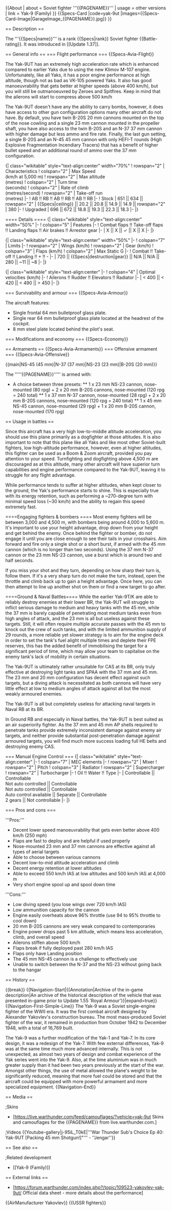 {{About
| about = Soviet fighter '''{{PAGENAME}}'''
| usage = other versions
| link = Yak-9 (Family)
}}
{{Specs-Card
|code=yak-9ut
|images={{Specs-Card-Image|GarageImage_{{PAGENAME}}.jpg}}
}}

== Description ==
<!-- ''In the description, the first part should be about the history of and the creation and combat usage of the aircraft, as well as its key features. In the second part, tell the reader about the aircraft in the game. Insert a screenshot of the vehicle, so that if the novice player does not remember the vehicle by name, he will immediately understand what kind of vehicle the article is talking about.'' -->
The '''{{Specs|name}}''' is a rank {{Specs|rank}} Soviet fighter {{Battle-rating}}. It was introduced in [[Update 1.37]].

== General info ==
=== Flight performance ===
{{Specs-Avia-Flight}}
<!-- ''Describe how the aircraft behaves in the air. Speed, manoeuvrability, acceleration and allowable loads - these are the most important characteristics of the vehicle.'' -->

The Yak-9UT has an extremely high acceleration rate which is enhanced compared to earlier Yaks due to using the new Klimov M-107 engine. Unfortunately, like all Yaks, it has a poor engine performance at high altitude, though not as bad as VK-105 powered Yaks. It also has good manoeuvrability that gets better at higher speeds (above 400 km/h), but you will still be outmanoeuvred by Zeroes and Spitfires. Keep in mind that the ailerons will start to compress above 500 km/h

The Yak-9UT doesn't have any the ability to carry bombs, however, it does have access to other gun configuration options many other aircraft do not have. By default, you have twin B-20S 20 mm cannons mounted on the top of the nose cowling and a single 23 mm cannon mounted in the propeller shaft, you have also access to the twin B-20S and an N-37 37 mm cannon with higher damage but less ammo and fire rate. Finally, the last gun setting, a single B-20S and an N-45 45 mm cannon with only HEFI-T rounds (High Explosive Fragmentation Incendiary Tracers) that has a benefit of higher bullet speed and an additional round of ammo over the 37 mm configuration.

{| class="wikitable" style="text-align:center" width="70%"
! rowspan="2" | Characteristics
! colspan="2" | Max Speed<br>(km/h at 5,000 m)
! rowspan="2" | Max altitude<br>(metres)
! colspan="2" | Turn time<br>(seconds)
! colspan="2" | Rate of climb<br>(metres/second)
! rowspan="2" | Take-off run<br>(metres)
|-
! AB !! RB !! AB !! RB !! AB !! RB
|-
! Stock
| 651 || 634 || rowspan="2" | {{Specs|ceiling}} || 20.2 || 20.8 || 14.9 || 14.9 || rowspan="2" | 380
|-
! Upgraded
| 696 || 672 || 18.8 || 19.3 || 22.3 || 18.3
|-
|}

==== Details ====
{| class="wikitable" style="text-align:center" width="50%"
|-
! colspan="5" | Features
|-
! Combat flaps !! Take-off flaps !! Landing flaps !! Air brakes !! Arrestor gear
|-
| X || X || ✓ || X || X     <!-- ✓ -->
|-
|}

{| class="wikitable" style="text-align:center" width="50%"
|-
! colspan="7" | Limits
|-
! rowspan="2" | Wings (km/h)
! rowspan="2" | Gear (km/h)
! colspan="3" | Flaps (km/h)
! colspan="2" | Max Static G
|-
! Combat !! Take-off !! Landing !! + !! -
|-
| 720 <!-- {{Specs|destruction|body}} --> || {{Specs|destruction|gear}} || N/A || N/A || 280 || ~11 || ~8
|-
|}

{| class="wikitable" style="text-align:center"
|-
! colspan="4" | Optimal velocities (km/h)
|-
! Ailerons !! Rudder !! Elevators !! Radiator
|-
| < 400 || < 420 || < 490 || > 450
|-
|}

=== Survivability and armour ===
{{Specs-Avia-Armour}}
<!--''Examine the survivability of the aircraft. Note how vulnerable the structure is and how secure the pilot is, whether the fuel tanks are armoured, etc. Describe the armour, if there is any, and also mention the vulnerability of other critical aircraft systems.''-->
The aircraft features:

* Single frontal 64 mm bulletproof glass plate.
* Single rear 64 mm bulletproof glass plate located at the headrest of the cockpit.
* 8 mm steel plate located behind the pilot's seat.

=== Modifications and economy ===
{{Specs-Economy}}

== Armaments ==
{{Specs-Avia-Armaments}}
=== Offensive armament ===
{{Specs-Avia-Offensive}}
<!-- ''Describe the offensive armament of the aircraft, if any. Describe how effective the cannons and machine guns are in a battle, and also what belts or drums are better to use. If there is no offensive weaponry, delete this subsection.'' -->
{{main|NS-45 (45 mm)|N-37 (37 mm)|NS-23 (23 mm)|B-20S (20 mm)}}

The '''''{{PAGENAME}}''''' is armed with:

* A choice between three presets:
** 1 x 23 mm NS-23 cannon, nose-mounted (80 rpg) + 2 x 20 mm B-20S cannons, nose-mounted (120 rpg = 240 total)
** 1 x 37 mm N-37 cannon, nose-mounted (28 rpg) + 2 x 20 mm B-20S cannons, nose-mounted (120 rpg = 240 total)
** 1 x 45 mm NS-45 cannon, nose-mounted (29 rpg) + 1 x 20 mm B-20S cannon, nose-mounted (170 rpg)

== Usage in battles ==
<!-- ''Describe the tactics of playing in the aircraft, the features of using aircraft in a team and advice on tactics. Refrain from creating a "guide" - do not impose a single point of view, but instead, give the reader food for thought. Examine the most dangerous enemies and give recommendations on fighting them. If necessary, note the specifics of the game in different modes (AB, RB, SB).'' -->

Since this aircraft has a very high low-to-middle altitude acceleration, you should use this plane primarily as a dogfighter at those altitudes. It is also important to note that this plane like all Yaks and like most other Soviet-built fighters, low high-altitude performance, however, even at higher altitudes, this fighter can be used as a Boom & Zoom aircraft, provided you pay attention to your speed. Turnfighting and dogfighting above 4,500 m are discouraged as at this altitude, many other aircraft will have superior turn capabilities and engine performance compared to the Yak-9UT, leaving it to struggle for any flight advantage.

While performance tends to suffer at higher altitudes, when kept closer to the ground, the Yak's performance starts to shine. This is especially true with its energy retention, such as performing a ~270-degree turn with minimal speed loss (~30 km/h) and the ability to regain this speed extremely fast.

====Engaging fighters & bombers ====
Most enemy fighters will be between 3,000 and 4,500 m, with bombers being around 4,000 to 5,600 m. It's important to use your height advantage, drop down from your height and get behind the enemy. Once behind the fighter or bomber, do not engage it until you are close enough to see their tails in your crosshairs. Aim forward and fire only a single shot or a short burst, if armed with the 45 mm cannon (which is no longer than two seconds). Using the 37 mm N-37 cannon or the 23 mm NS-23 cannon, use a burst which is around two and half seconds.

If you miss your shot and they turn, depending on how sharp their turn is, follow them. If it's a very sharp turn do not make the turn, instead, open the throttle and climb back up to gain a height advantage. Once here, you can then attempt to line up another shot on them or find a new target to go after.

====Ground & Naval Battles====
While the earlier Yak-9T/K are able to reliably destroy enemies at their lower BR, the Yak-9UT will struggle to inflict serious damage to medium and heavy tanks with the 45 mm, while the 37 mm is barely capable of penetrating most medium tanks even from high angles of attack, and the 23 mm is all but useless against these targets. Still, it will often require multiple accurate passes with the 45 mm to knock out the crew of such tanks, and with the limited ammunition supply of 29 rounds, a more reliable yet slower strategy is to aim for the engine deck in order to set the tank's fuel alight multiple times and deplete their FPE reserves, this has the added benefit of immobilising the target for a significant period of time, which may allow your team to capitalise on the enemy tank's lack of mobility in certain situations.

The Yak-9UT is ultimately rather unsuitable for CAS at its BR, only truly effective at destroying light tanks and SPAA with the 37 mm and 45 mm. The 23 mm and 20 mm configuration has decent effect against such targets, but a diving attack is necessitated as both cannons will have very little effect at low to medium angles of attack against all but the most weakly armoured enemies.

The Yak-9UT is all but completely useless for attacking naval targets in Naval RB at its BR.

In Ground RB and especially in Naval battles, the Yak-9UT is best suited as an air superiority fighter. As the 37 mm and 45 mm AP shells required to penetrate tanks provide extremely inconsistent damage against enemy air targets, and neither provide substantial post-penetration damage against armoured targets, you will find much more success loading full HE belts and destroying enemy CAS.

=== Manual Engine Control ===
{| class="wikitable" style="text-align:center"
|-
! colspan="7" | MEC elements
|-
! rowspan="2" | Mixer
! rowspan="2" | Pitch
! colspan="3" | Radiator
! rowspan="2" | Supercharger
! rowspan="2" | Turbocharger
|-
! Oil !! Water !! Type
|-
| Controllable || Controllable<br>Not auto controlled || Controllable<br>Not auto controlled || Controllable<br>Auto control available || Separate || Controllable<br>2 gears || Not controllable
|-
|}

=== Pros and cons ===
<!-- ''Summarise and briefly evaluate the vehicle in terms of its characteristics and combat effectiveness. Mark its pros and cons in the bulleted list. Try not to use more than 6 points for each of the characteristics. Avoid using categorical definitions such as "bad", "good" and the like - use substitutions with softer forms such as "inadequate" and "effective".'' -->

'''Pros:'''

* Decent lower speed manoeuvrability that gets even better above 400 km/h (250 mph)
* Flaps are fast to deploy and are helpful if used properly
* Nose-mounted 23 mm and 37 mm cannons are effective against all types of aerial targets
* Able to choose between various cannons
* Decent low-to-mid altitude acceleration and climb
* Decent energy retention at lower altitudes
* Able to exceed 550 km/h IAS at low altitudes and 500 km/h IAS at 4,000 m
* Very short engine spool up and spool down time

'''Cons:'''

* Low diving speed (you lose wings over 720 km/h IAS)
* Low ammunition capacity for the cannon
* Engine easily overheats above 96% throttle (use 94 to 95% throttle to cool down)
* 20 mm B-20S cannons are very weak compared to contemporaries
* Engine power drops past 5 km altitude, which means less acceleration, climb, and overall speed
* Ailerons stiffen above 500 km/h
* Flaps break if fully deployed past 280 km/h IAS
* Flaps only have Landing position
* The 45 mm NS-45 cannon is a challenge to effectively use
* Unable to switch between the N-37 and the NS-23 without going back to the hangar

== History ==
<!-- ''Describe the history of the creation and combat usage of the aircraft in more detail than in the introduction. If the historical reference turns out to be too long, take it to a separate article, taking a link to the article about the vehicle and adding a block "/History" (example: <nowiki>https://wiki.warthunder.com/(Vehicle-name)/History</nowiki>) and add a link to it here using the <code>main</code> template. Be sure to reference text and sources by using <code><nowiki><ref></ref></nowiki></code>, as well as adding them at the end of the article with <code><nowiki><references /></nowiki></code>. This section may also include the vehicle's dev blog entry (if applicable) and the in-game encyclopedia description (under <code><nowiki>=== In-game description ===</nowiki></code>, also if applicable).'' -->

{{break}}
{{Navigation-Start|{{Annotation|Archive of the in-game description|An archive of the historical description of the vehicle that was presented in-game prior to Update 1.55 'Royal Armour'}}|expand=true}}
{{Navigation-First-Simple-Line}}
The Yak-9 was a Soviet single-engine fighter of the WWII era. It was the first combat aircraft designed by Alexander Yakovlev's construction bureau. The most mass-produced Soviet fighter of the war, it remained in production from October 1942 to December 1948, with a total of 16,769 built.

The Yak-9 was a further modification of the Yak-1 and Yak-7. In its core design, it was a redesign of the Yak-7. With few external differences, Yak-9 was at the same time much more advanced internally. This is not unexpected, as almost two years of design and combat experience of the Yak series went into the Yak-9. Also, at the time aluminium was in much greater supply than it had been two years previously at the start of the war. Amongst other things, the use of metal allowed the plane's weight to be significantly reduced, meaning that more fuel could be stored and that the aircraft could be equipped with more powerful armament and more specialized equipment.
{{Navigation-End}}

== Media ==
<!-- ''Excellent additions to the article would be video guides, screenshots from the game, and photos.'' -->

;Skins

* [https://live.warthunder.com/feed/camouflages/?vehicle=yak-9ut Skins and camouflages for the {{PAGENAME}} from live.warthunder.com.]

;Videos
{{Youtube-gallery|j-95iL_T0kE|'''War Thunder Sub's Choice Ep 40: Yak-9UT [Packing 45 mm Shotgun!]"''' - ''Jengar''}}

== See also ==
<!-- ''Links to the articles on the War Thunder Wiki that you think will be useful for the reader, for example:''
* ''reference to the series of the aircraft;''
* ''links to approximate analogues of other nations and research trees.'' -->

;Related development
* [[Yak-9 (Family)]]

== External links ==
<!-- ''Paste links to sources and external resources, such as:''
* ''topic on the official game forum;''
* ''other literature.'' -->

* [https://forum.warthunder.com/index.php?/topic/109523-yakovlev-yak-9ut/ Official data sheet - more details about the performance]

{{AirManufacturer Yakovlev}}
{{USSR fighters}}